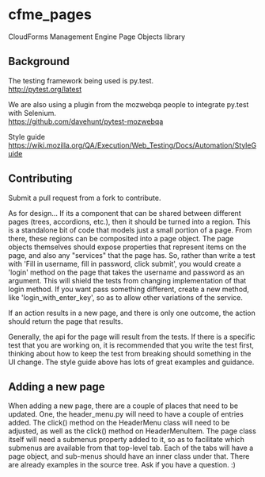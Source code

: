 cfme_pages
==============

CloudForms Management Engine Page Objects library

Background
--------------

The testing framework being used is py.test.  
http://pytest.org/latest

We are also using a plugin from the mozwebqa people to integrate py.test with Selenium.  
https://github.com/davehunt/pytest-mozwebqa

Style guide  
https://wiki.mozilla.org/QA/Execution/Web_Testing/Docs/Automation/StyleGuide

Contributing
--------------

Submit a pull request from a fork to contribute.

As for design... If its a component that can be shared between different pages (trees, accordions, etc.), then it should be turned into a region. This is a standalone bit of code that models just a small portion of a page. From there, these regions can be composited into a page object. The page objects themselves should expose properties that represent items on the page, and also any "services" that the page has. So, rather than write a test with 'Fill in username, fill in password, click submit', you would create a 'login' method on the page that takes the username and password as an argument. This will shield the tests from changing implementation of that login method. If you want pass something different, create a new method, like 'login_with_enter_key', so as to allow other variations of the service.

If an action results in a new page, and there is only one outcome, the action should return the page that results.

Generally, the api for the page will result from the tests. If there is a specific test that you are working on, it is recommended that you write the test first, thinking about how to keep the test from breaking should something in the UI change. The style guide above has lots of great examples and guidance.

Adding a new page
---------------

When adding a new page, there are a couple of places that need to be updated. One, the header_menu.py will need to have a couple of entries added. The click() method on the HeaderMenu class will need to be adjusted, as well as the click() method on HeaderMenuItem. The page class itself will need a submenus property added to it, so as to facilitate which submenus are available from that top-level tab. Each of the tabs will have a page object, and sub-menus should have an inner class under that. There are already examples in the source tree. Ask if you have a question. :)


